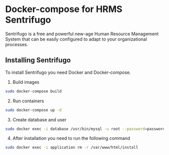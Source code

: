 # Docker-compose for HRMS Sentrifugo

Sentrifugo is a free and powerful new-age Human Resource Management System that can be easily configured to adapt to your organizational processes.

## Installing Sentrifugo

To install Sentrifugo you need Docker and Docker-compose.

1) Build images

```bash
sudo docker-compose build
```

2) Run containers
```bash
sudo docker-compose up -d
```

3) Create database and user
```bash
sudo docker exec -i database /usr/bin/mysql -u root --password=password < db/dump.txt
```

4) After installation you need to run the following command
```bash
sudo docker exec -i application rm -r /var/www/html/install
```
